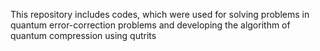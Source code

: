 This repository includes codes, which were used for solving problems in quantum error-correction problems and developing the algorithm of quantum compression using qutrits
